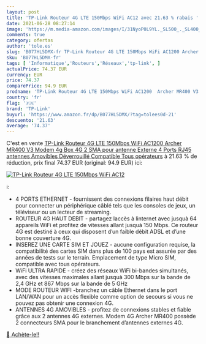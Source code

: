 ```yaml
---
layout: post
title: 'TP-Link Routeur 4G LTE 150Mbps WiFi AC12 avec 21.63 % rabais '
date: 2021-06-28 08:27:14
image: 'https://m.media-amazon.com/images/I/31NyoP0L9YL._SL500_._SL400_.jpg'
comments: true
category: ofertas
author: 'tole.es'
slug: 'B077HL5DMX-fr TP-Link Routeur 4G LTE 150Mbps WiFi AC1200 Archer MR400 V3...'
sku: 'B077HL5DMX-fr'
tags: [ 'Informatique','Routeurs','Réseaux','tp-link', ]
actualPrice: 74.37 EUR
currency: EUR
price: 74.37
comparePrice: 94.9 EUR
prodname: 'TP-Link Routeur 4G LTE 150Mbps WiFi AC1200  Archer MR400 V3   Modem 4g  Box 4G  2 SMA pour antenne Externe  4 Ports RJ45  antennes Amovibles  Déverrouillé  Compatible Tous opérateurs'
country: 'fr'
flag: '🇫🇷'
brand: 'TP-Link'
buyurl: 'https://www.amazon.fr/dp/B077HL5DMX/?tag=tolees0d-21'
descuento: '21.63'
average: '74.37'
---
```


C'est en vente [TP-Link Routeur 4G LTE 150Mbps WiFi AC1200  Archer MR400 V3   Modem 4g  Box 4G  2 SMA pour antenne Externe  4 Ports RJ45  antennes Amovibles  Déverrouillé  Compatible Tous opérateurs](https://www.amazon.fr/dp/B077HL5DMX/?tag=tolees0d-21)  à  21.63 % de réduction, prix final  74.37 EUR (original: 94.9 EUR) ici:

[![TP-Link Routeur 4G LTE 150Mbps WiFi AC12](https://m.media-amazon.com/images/I/31NyoP0L9YL._SL500_._SL400_.jpg)](https://www.amazon.fr/dp/B077HL5DMX/?tag=tolees0d-21)

ℹ️:

- 4 PORTS ETHERNET - fournissent des connexions filaires haut débit pour connecter un périphérique câblé tels que les consoles de jeux, un téléviseur ou un lecteur de streaming.
- ROUTEUR 4G HAUT DEBIT - partagez laccès à linternet avec jusquà 64 appareils WiFi et profitez de vitesses allant jusquà 150 Mbps. Ce routeur 4G est destiné à ceux qui disposent d’un faible débit ADSL et d’une bonne couverture 4G.
- INSEREZ UNE CARTE SIM ET JOUEZ - aucune configuration requise, la compatibilité des cartes SIM dans plus de 100 pays est assurée par des années de tests sur le terrain. Emplacement de type Micro SIM, compatible avec tous opérateurs.
- WiFi ULTRA RAPIDE - créez des réseaux WiFi bi-bandes simultanés, avec des vitesses maximales allant jusquà 300 Mbps sur la bande de 2,4 GHz et 867 Mbps sur la bande de 5 GHz
- MODE ROUTEUR WIFI -branchez un câble Ethernet dans le port LAN/WAN pour un accès flexible comme option de secours si vous ne pouvez pas obtenir une connexion 4G.
- ANTENNES 4G AMOVIBLES - profitez de connexions stables et fiable grâce aux 2 antennes 4G externes. Modem 4G Archer MR400 possède 2 connecteurs SMA pour le branchement d’antennes externes 4G.

[🛒 Achète-le!!](https://www.amazon.fr/dp/B077HL5DMX/?tag=tolees0d-21)

